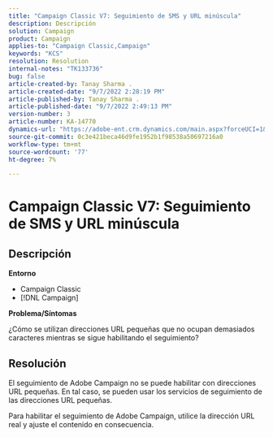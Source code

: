```yaml
---
title: "Campaign Classic V7: Seguimiento de SMS y URL minúscula"
description: Descripción
solution: Campaign
product: Campaign
applies-to: "Campaign Classic,Campaign"
keywords: "KCS"
resolution: Resolution
internal-notes: "TK133736"
bug: false
article-created-by: Tanay Sharma .
article-created-date: "9/7/2022 2:28:19 PM"
article-published-by: Tanay Sharma .
article-published-date: "9/7/2022 2:49:13 PM"
version-number: 3
article-number: KA-14770
dynamics-url: "https://adobe-ent.crm.dynamics.com/main.aspx?forceUCI=1&pagetype=entityrecord&etn=knowledgearticle&id=da90614b-b92e-ed11-9db1-002248086735"
source-git-commit: 0c3e421beca46d9fe1952b1f98538a50697216a0
workflow-type: tm+mt
source-wordcount: '77'
ht-degree: 7%

---
```


# Campaign Classic V7: Seguimiento de SMS y URL minúscula

## Descripción


<b>Entorno</b>

- Campaign Classic
- [!DNL Campaign]




<b>Problema/Síntomas</b>

¿Cómo se utilizan direcciones URL pequeñas que no ocupan demasiados caracteres mientras se sigue habilitando el seguimiento?


## Resolución


El seguimiento de Adobe Campaign no se puede habilitar con direcciones URL pequeñas. En tal caso, se pueden usar los servicios de seguimiento de las direcciones URL pequeñas.

Para habilitar el seguimiento de Adobe Campaign, utilice la dirección URL real y ajuste el contenido en consecuencia.



